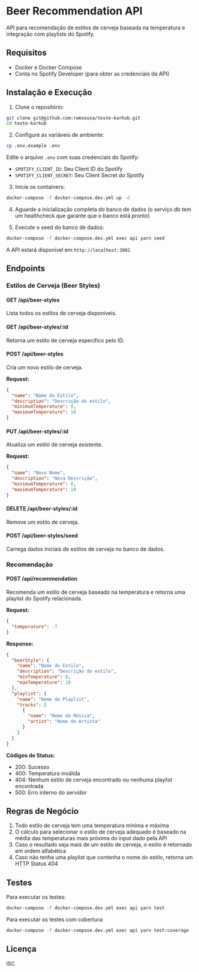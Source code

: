 # Beer Recommendation API

API para recomendação de estilos de cerveja baseada na temperatura e integração com playlists do Spotify.

## Requisitos

- Docker e Docker Compose
- Conta no Spotify Developer (para obter as credenciais da API)

## Instalação e Execução

1. Clone o repositório:
```bash
git clone git@github.com:rwmsousa/teste-karhub.git
cd teste-karkub
```

2. Configure as variáveis de ambiente:
```bash
cp .env.example .env
```
Edite o arquivo `.env` com suas credenciais do Spotify:
- `SPOTIFY_CLIENT_ID`: Seu Client ID do Spotify
- `SPOTIFY_CLIENT_SECRET`: Seu Client Secret do Spotify

3. Inicie os containers:
```bash
docker-compose -f docker-compose.dev.yml up -d
```

4. Aguarde a inicialização completa do banco de dados (o serviço db tem um healthcheck que garante que o banco está pronto)

5. Execute o seed do banco de dados:
```bash
docker-compose -f docker-compose.dev.yml exec api yarn seed
```

A API estará disponível em `http://localhost:3001`

## Endpoints

### Estilos de Cerveja (Beer Styles)

#### GET /api/beer-styles
Lista todos os estilos de cerveja disponíveis.

#### GET /api/beer-styles/:id
Retorna um estilo de cerveja específico pelo ID.

#### POST /api/beer-styles
Cria um novo estilo de cerveja.

**Request:**
```json
{
  "name": "Nome do Estilo",
  "description": "Descrição do estilo",
  "minimumTemperature": 0,
  "maximumTemperature": 10
}
```

#### PUT /api/beer-styles/:id
Atualiza um estilo de cerveja existente.

**Request:**
```json
{
  "name": "Novo Nome",
  "description": "Nova Descrição",
  "minimumTemperature": 0,
  "maximumTemperature": 10
}
```

#### DELETE /api/beer-styles/:id
Remove um estilo de cerveja.

#### POST /api/beer-styles/seed
Carrega dados iniciais de estilos de cerveja no banco de dados.

### Recomendação

#### POST /api/recommendation
Recomenda um estilo de cerveja baseado na temperatura e retorna uma playlist do Spotify relacionada.

**Request:**
```json
{
  "temperature": -7
}
```

**Response:**
```json
{
  "beerStyle": {
    "name": "Nome do Estilo",
    "description": "Descrição do estilo",
    "minTemperature": 0,
    "maxTemperature": 10
  },
  "playlist": {
    "name": "Nome da Playlist",
    "tracks": [
      {
        "name": "Nome da Música",
        "artist": "Nome do Artista"
      }
    ]
  }
}
```

**Códigos de Status:**
- 200: Sucesso
- 400: Temperatura inválida
- 404: Nenhum estilo de cerveja encontrado ou nenhuma playlist encontrada
- 500: Erro interno do servidor

## Regras de Negócio

1. Todo estilo de cerveja tem uma temperatura mínima e máxima
2. O cálculo para selecionar o estilo de cerveja adequado é baseado na média das temperaturas mais próxima do input dado pela API
3. Caso o resultado seja mais de um estilo de cerveja, o estilo é retornado em ordem alfabética
4. Caso não tenha uma playlist que contenha o nome do estilo, retorna um HTTP Status 404

## Testes

Para executar os testes:
```bash
docker-compose -f docker-compose.dev.yml exec api yarn test
```

Para executar os testes com cobertura:
```bash
docker-compose -f docker-compose.dev.yml exec api yarn test:coverage
```

## Licença

ISC 